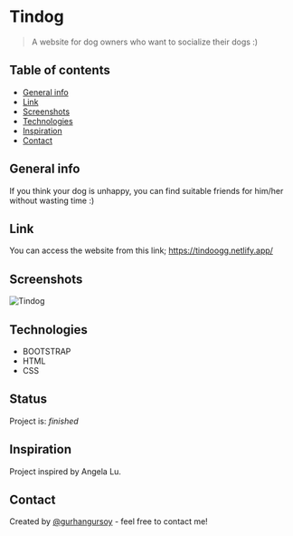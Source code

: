 # Tindog
> A website for dog owners who want to socialize their dogs :)

## Table of contents
* [General info](#general-info)
* [Link](#link)
* [Screenshots](#screenshots)
* [Technologies](#technologies)
* [Inspiration](#inspiration)
* [Contact](#contact)

## General info
If you think your dog is unhappy, you can find suitable friends for him/her without wasting time :)

## Link
You can access the website from this link;
https://tindoogg.netlify.app/

## Screenshots
![Tindog](https://user-images.githubusercontent.com/73755991/101675510-f23d9a80-3a6a-11eb-84c2-eaad8fc22fbf.gif)

## Technologies
* BOOTSTRAP
* HTML
* CSS

## Status
Project is: _finished_

## Inspiration
Project inspired by Angela Lu.

## Contact
Created by [@gurhangursoy](https://www.linkedin.com/in/gurhan-gursoy/) - feel free to contact me!
